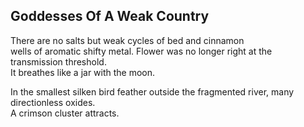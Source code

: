 Goddesses Of A Weak Country
---------------------------
There are no salts but weak cycles of bed and cinnamon  
wells of aromatic shifty metal. Flower was no longer right at the transmission threshold.  
It breathes like a jar with the moon.  
  
In the smallest silken bird feather outside the fragmented river, many directionless oxides.  
A crimson cluster attracts.  

